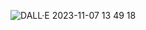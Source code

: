 ![DALL·E 2023-11-07 13 49 18](https://github.com/user-attachments/assets/7ab28fd0-a8a0-4acd-9358-2d957cdc3199)
